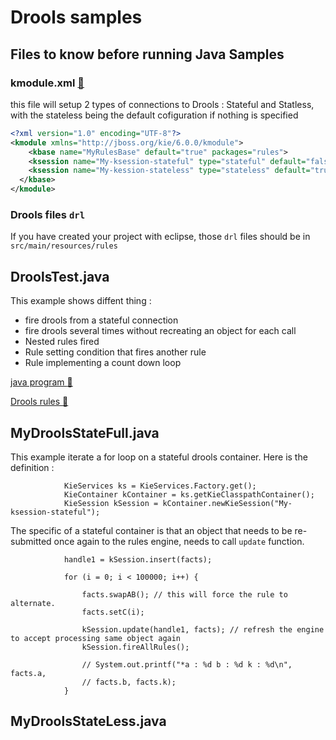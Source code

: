 # Drools samples

## Files to know before running Java Samples

### kmodule.xml [:eyes:](../../../resources/META-INF/kmodule.xml)

this file will setup 2 types of connections to Drools : Stateful and Statless, with the stateless being the default cofiguration if nothing is specified

```xml
<?xml version="1.0" encoding="UTF-8"?>
<kmodule xmlns="http://jboss.org/kie/6.0.0/kmodule">
    <kbase name="MyRulesBase" default="true" packages="rules">
    <ksession name="My-ksession-stateful" type="stateful" default="false" />
    <ksession name="My-kession-stateless" type="stateless" default="true" />
  </kbase>
</kmodule>

```
### Drools files `drl`

If you have created your project with eclipse, those `drl` files should be in `src/main/resources/rules`



## DroolsTest.java

This example shows diffent thing :

- fire drools from a stateful connection
- fire drools several times without recreating an object for each call
- Nested rules fired
- Rule setting condition that fires another rule
- Rule implementing a count down loop

[java program :eyes:](DroolsTest.java)

[Drools rules :eyes:](../../../resources/rules/Sample.drl)




## MyDroolsStateFull.java

This example iterate a for loop on a stateful drools container. Here is the definition :

```
			KieServices ks = KieServices.Factory.get();
			KieContainer kContainer = ks.getKieClasspathContainer();
			KieSession kSession = kContainer.newKieSession("My-ksession-stateful");
```
The specific of a stateful container is that an object that needs to be re-submitted once again to the rules engine, needs to call ```update``` function.

```
			handle1 = kSession.insert(facts);
					
			for (i = 0; i < 100000; i++) {

				facts.swapAB(); // this will force the rule to alternate.
				facts.setC(i);

				kSession.update(handle1, facts); // refresh the engine to accept processing same object again
				kSession.fireAllRules();

				// System.out.printf("*a : %d b : %d k : %d\n", facts.a,
				// facts.b, facts.k);
			}
```


## MyDroolsStateLess.java